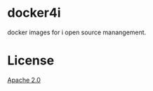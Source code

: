 # docker4i
docker images for i open source manangement.


# License
[Apache 2.0](http://www.apache.org/licenses/LICENSE-2.0)
